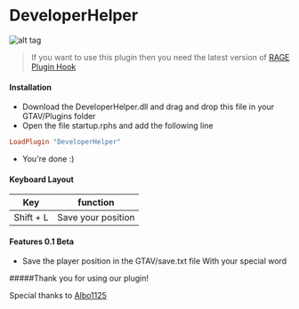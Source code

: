 # DeveloperHelper
![alt tag](https://img4.picload.org/image/pgodlgg/unbenannt-2.png)

 > If you want to use this plugin then you need the latest version of [RAGE Plugin Hook](http://ragepluginhook.net/Downloads.aspx)
 
#### Installation
 
* Download the DeveloperHelper.dll and drag and drop this file in your GTAV/Plugins folder
* Open the file startup.rphs and add the following line

```ruby
LoadPlugin "DeveloperHelper"
```

* You're done :)

#### Keyboard Layout

| Key        | function           |
| ------------- |:-------------:| 
| Shift + L      | Save your position | 

#### Features 0.1 Beta
* Save the player position in the GTAV/save.txt file With your special word 



#####Thank you for using our plugin!

Special thanks to
[Albo1125](http://www.lcpdfr.com/profile/223301-albo1125/)
